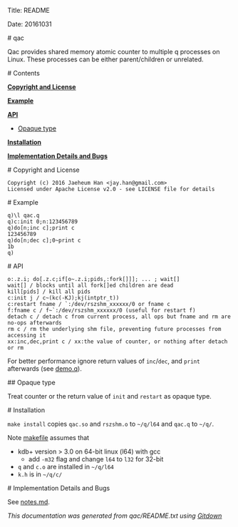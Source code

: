 
Title: README

Date: 20161031

<A name="toc1-7" title="qac " />
# qac 

Qac provides shared memory atomic counter to multiple q processes on Linux.
These processes can be either parent/children or unrelated.

<A name="toc1-13" title="Contents" />
# Contents


**<a href="#toc1-18">Copyright and License</a>**

**<a href="#toc1-25">Example</a>**

**<a href="#toc1-38">API</a>**
*  <a href="#toc2-56">Opaque type</a>

**<a href="#toc1-61">Installation</a>**

**<a href="#toc1-73">Implementation Details and Bugs</a>**

<A name="toc1-18" title="Copyright and License" />
# Copyright and License

```
Copyright (c) 2016 Jaeheum Han <jay.han@gmail.com>
Licensed under Apache License v2.0 - see LICENSE file for details 
```
<A name="toc1-25" title="Example" />
# Example

```
q)\l qac.q
q)c:init 0;n:123456789
q)do[n;inc c];print c
123456789
q)do[n;dec c];0~print c
1b
q)
```

<A name="toc1-38" title="API" />
# API

```
o:.z.i; do[.z.c;if[o~.z.i;pids,:fork[]]]; ... ; wait[]
wait[] / blocks until all fork[]ed children are dead
kill[pids] / kill all pids
c:init j / c~(kc(-KJ);kj(intptr_t))
c:restart fname / `:/dev/rszshm_xxxxxx/0 or fname c
f:fname c / f~`:/dev/rszshm_xxxxxx/0 (useful for restart f)
detach c / detach c from current process, all ops but fname and rm are no-ops afterwards
rm c / rm the underlying shm file, preventing future processes from accessing it
xx:inc,dec,print c / xx:the value of counter, or nothing after detach or rm
```

For better performance ignore return values of `inc`/`dec`, and `print`
afterwards (see [demo.q][demo.q]).

<A name="toc2-56" title="Opaque type" />
## Opaque type

Treat counter or the return value of `init` and `restart` as opaque type.

<A name="toc1-61" title="Installation" />
# Installation

`make install` copies `qac.so` and `rszshm.o` to `~/q/l64` and `qac.q` to `~/q/`.

Note [makefile][makefile] assumes that

- kdb+ version > 3.0 on 64-bit linux (l64) with gcc
  - add `-m32` flag and change `l64` to `l32` for 32-bit
- `q` and `c.o` are installed in `~/q/l64`
- `k.h` is in `~/q/c/`

<A name="toc1-73" title="Implementation Details and Bugs" />
# Implementation Details and Bugs

See [notes.md][notes.md].

[notes.md]: ./notes.md
[demo.q]: ./demo.q
[makefile]: ./makefile

_This documentation was generated from qac/README.txt using [Gitdown](https://github.com/zeromq/gitdown)_
